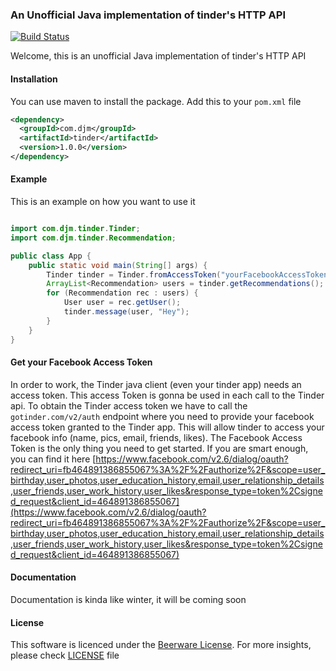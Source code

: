 ### An Unofficial Java implementation of tinder's HTTP API

[![Build Status](https://travis-ci.org/0x13a/tinder-api.svg?branch=master)](https://travis-ci.org/0x13a/tinder-api)

Welcome, this is an unofficial Java implementation of tinder's HTTP API

#### Installation

You can use maven to install the package. Add this to your `pom.xml` file

```xml
<dependency>
  <groupId>com.djm</groupId>
  <artifactId>tinder</artifactId>
  <version>1.0.0</version>
</dependency>
```

#### Example

This is an example on how you want to use it

```java

import com.djm.tinder.Tinder;
import com.djm.tinder.Recommendation;

public class App {
    public static void main(String[] args) {
        Tinder tinder = Tinder.fromAccessToken("yourFacebookAccessTokenForTinderApp");
        ArrayList<Recommendation> users = tinder.getRecommendations();
        for (Recommendation rec : users) {
            User user = rec.getUser();
            tinder.message(user, "Hey");
        }
    }
}
```

#### Get your Facebook Access Token

In order to work, the Tinder java client (even your tinder app) needs an access token.
This access Token is gonna be used in each call to the Tinder api. To obtain the Tinder access token we have to call the `gotinder.com/v2/auth` endpoint
where you need to provide your facebook access token
granted to the Tinder app. This will allow tinder to access your facebook info (name, pics, email, friends, likes).
The Facebook Access Token is the only thing you need to get started.
If you are smart enough, you can find it here [https://www.facebook.com/v2.6/dialog/oauth?redirect_uri=fb464891386855067%3A%2F%2Fauthorize%2F&scope=user_birthday,user_photos,user_education_history,email,user_relationship_details,user_friends,user_work_history,user_likes&response_type=token%2Csigned_request&client_id=464891386855067](https://www.facebook.com/v2.6/dialog/oauth?redirect_uri=fb464891386855067%3A%2F%2Fauthorize%2F&scope=user_birthday,user_photos,user_education_history,email,user_relationship_details,user_friends,user_work_history,user_likes&response_type=token%2Csigned_request&client_id=464891386855067)

#### Documentation

Documentation is kinda like winter, it will be coming soon

#### License

This software is licenced under the [Beerware License](https://fedoraproject.org/wiki/Licensing/Beerware). For more insights, please check [LICENSE](LICENSE) file